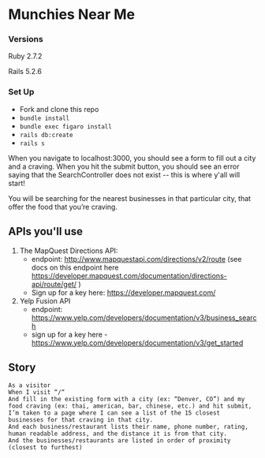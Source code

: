 # Munchies Near Me

### Versions

Ruby 2.7.2

Rails 5.2.6

### Set Up

- Fork and clone this repo
- `bundle install`
- `bundle exec figaro install`
- `rails db:create`
- `rails s`

When you navigate to localhost:3000, you should see a form to fill out a city and a craving. When you hit the submit button, you should see an error saying that the SearchController does not exist -- this is where y'all will start!

You will be searching for the nearest businesses in that particular city, that offer the food that you’re craving. 

## APIs you'll use

1. The MapQuest Directions API:
    * endpoint: http://www.mapquestapi.com/directions/v2/route (see docs on this endpoint here https://developer.mapquest.com/documentation/directions-api/route/get/ )
    * Sign up for a key here: https://developer.mapquest.com/
2. Yelp Fusion API
    * endpoint: https://www.yelp.com/developers/documentation/v3/business_search
    * sign up for a key here - https://www.yelp.com/developers/documentation/v3/get_started

## Story 

```
As a visitor
When I visit “/“
And fill in the existing form with a city (ex: “Denver, CO”) and my food craving (ex: thai, american, bar, chinese, etc.) and hit submit,
I’m taken to a page where I can see a list of the 15 closest businesses for that craving in that city. 
And each business/restaurant lists their name, phone number, rating, human readable address, and the distance it is from that city. 
And the businesses/restaurants are listed in order of proximity (closest to furthest)
```
